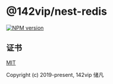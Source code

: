 # @142vip/nest-redis

[![NPM version](https://img.shields.io/npm/v/@142vip/nest-typeorm?labelColor=0b3d52&color=1da469&label=version)](https://www.npmjs.com/package/@142vip/nest-typeorm)

## 证书

[MIT](https://opensource.org/license/MIT)

Copyright (c) 2019-present, 142vip 储凡
